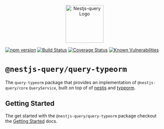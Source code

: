 <p align="center">
  <a href="https://doug-martin.github.io/nestjs-query" target="blank"><img src="https://doug-martin.github.io/nestjs-query/img/logo.svg" width="120" alt="Nestjs-query Logo" /></a>
</p>

[![npm version](https://img.shields.io/npm/v/@nestjs-query/query-typeorm.svg)](https://www.npmjs.org/package/@nestjs-query/query-typeorm)
[![Build Status](https://travis-ci.org/doug-martin/nestjs-query.svg?branch=master)](https://travis-ci.org/doug-martin/nestjs-query)
[![Coverage Status](https://coveralls.io/repos/github/doug-martin/nestjs-query/badge.svg?branch=master)](https://coveralls.io/github/doug-martin/nestjs-query?branch=master)
[![Known Vulnerabilities](https://snyk.io/test/github/doug-martin/nestjs-query/badge.svg?targetFile=packages/query-typeorm/package.json)](https://snyk.io/test/github/doug-martin/nestjs-query?targetFile=packages/query-typeorm/package.json)

# `@nestjs-query/query-typeorm`

The `query-typeorm` package that provides an implementation of `@nestjs-query/core` `QueryService`, built on top of of [nestjs](https://nestjs.com/) and [typeorm](https://typeorm.io/). 


## Getting Started

The get started with the `@nestjs-query/query-typeorm` package checkout the [Getting Started](https://doug-martin.github.io/nestjs-query/docs/typeorm/getting-started) docs.


